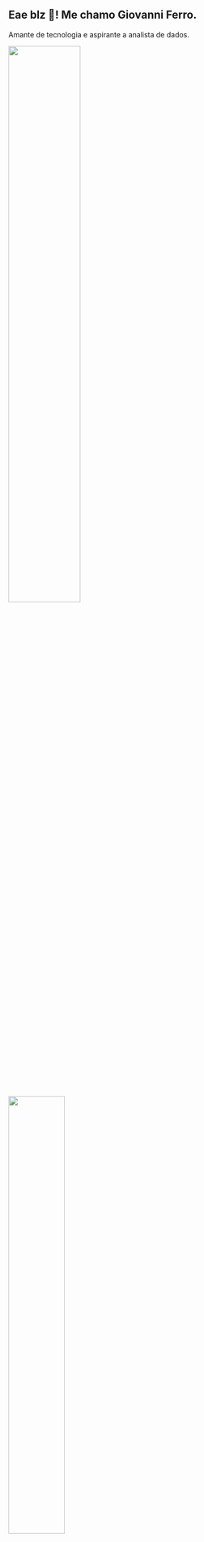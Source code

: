 ## Eae blz 👋! Me chamo Giovanni Ferro.
Amante de tecnologia e aspirante a analista de dados.
<div align="left">
  <a href="https://github.com/gioferrodev">
  
  <img height="53%" src="https://github-readme-stats.vercel.app/api?username=gioferrodev&show_icons=true&theme=buefy&include_all_commits=true&count_private=true"/>
  <img height="47%" src="https://github-readme-stats.vercel.app/api/top-langs/?username=gioferrodev&layout=compact&langs_count=7&theme=buefy"/>
 </div>
  
 ## Aprendendo isso tudo aqui
 <div style="display: inline_block"><br>
    <img align="center" alt="HTML" height="40" width="40" src="https://cdn.jsdelivr.net/gh/devicons/devicon/icons/html5/html5-original-wordmark.svg" />
    <img align="center" alt="CSS" height="40" width="40" src="https://cdn.jsdelivr.net/gh/devicons/devicon/icons/css3/css3-original-wordmark.svg" />
    <img align="center" alt="Javasc" height="40" width="40" src="https://cdn.jsdelivr.net/gh/devicons/devicon/icons/javascript/javascript-original.svg" />
    <img align="center" alt="Python" height="40" width="40" src="https://cdn.jsdelivr.net/gh/devicons/devicon/icons/python/python-original-wordmark.svg" />
    <img align="center" alt="R" height="40" width="40" src="https://cdn.jsdelivr.net/gh/devicons/devicon/icons/r/r-original.svg" />
    <img align="center" alt="mysql" height="40" width="40" src="https://cdn.jsdelivr.net/gh/devicons/devicon/icons/mysql/mysql-original-wordmark.svg" />
    <img align="center" alt="oracle" height="40" width="40" src="https://cdn.jsdelivr.net/gh/devicons/devicon/icons/postgresql/postgresql-original-wordmark.svg"/>
 </div>
  
  <br/>
  
<!--   redes sociais -->
  ## Pode me encontrar aqui se quiser:
  <div>
    <a href="https://instagram.com/ferro_gio" target="_blank"><img src="https://img.shields.io/badge/-Instagram-%23E4405F?style=for-the-badge&logo=instagram&logoColor=white" target="_blank"></a>
    <a href="https://www.linkedin.com/in/gioferro" target="_blank"><img src="https://img.shields.io/badge/-LinkedIn-%230077B5?style=for-the-badge&logo=linkedin&logoColor=white" target="_blank"></a>


